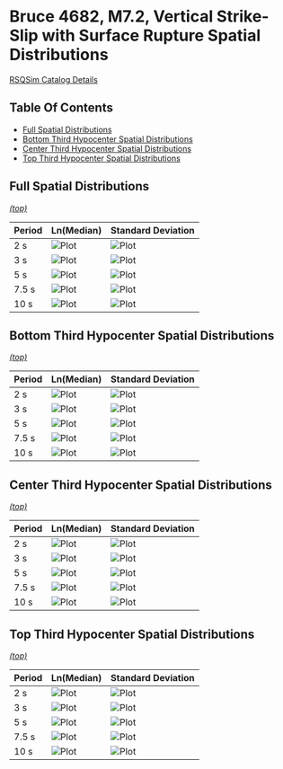# Bruce 4682, M7.2, Vertical Strike-Slip with Surface Rupture Spatial Distributions

[RSQSim Catalog Details](../#bruce-4682)

## Table Of Contents
* [Full Spatial Distributions](#full-spatial-distributions)
* [Bottom Third Hypocenter Spatial Distributions](#bottom-third-hypocenter-spatial-distributions)
* [Center Third Hypocenter Spatial Distributions](#center-third-hypocenter-spatial-distributions)
* [Top Third Hypocenter Spatial Distributions](#top-third-hypocenter-spatial-distributions)
## Full Spatial Distributions
*[(top)](#table-of-contents)*

| Period | Ln(Median) | Standard Deviation |
|-----|-----|-----|
| 2 s | ![Plot](resources/full_mean_2s.png) | ![Plot](resources/full_std_dev_2s.png) |
| 3 s | ![Plot](resources/full_mean_3s.png) | ![Plot](resources/full_std_dev_3s.png) |
| 5 s | ![Plot](resources/full_mean_5s.png) | ![Plot](resources/full_std_dev_5s.png) |
| 7.5 s | ![Plot](resources/full_mean_7.5s.png) | ![Plot](resources/full_std_dev_7.5s.png) |
| 10 s | ![Plot](resources/full_mean_10s.png) | ![Plot](resources/full_std_dev_10s.png) |

## Bottom Third Hypocenter Spatial Distributions
*[(top)](#table-of-contents)*

| Period | Ln(Median) | Standard Deviation |
|-----|-----|-----|
| 2 s | ![Plot](resources/bot_third_hypos_mean_2s.png) | ![Plot](resources/bot_third_hypos_std_dev_2s.png) |
| 3 s | ![Plot](resources/bot_third_hypos_mean_3s.png) | ![Plot](resources/bot_third_hypos_std_dev_3s.png) |
| 5 s | ![Plot](resources/bot_third_hypos_mean_5s.png) | ![Plot](resources/bot_third_hypos_std_dev_5s.png) |
| 7.5 s | ![Plot](resources/bot_third_hypos_mean_7.5s.png) | ![Plot](resources/bot_third_hypos_std_dev_7.5s.png) |
| 10 s | ![Plot](resources/bot_third_hypos_mean_10s.png) | ![Plot](resources/bot_third_hypos_std_dev_10s.png) |

## Center Third Hypocenter Spatial Distributions
*[(top)](#table-of-contents)*

| Period | Ln(Median) | Standard Deviation |
|-----|-----|-----|
| 2 s | ![Plot](resources/center_third_hypos_mean_2s.png) | ![Plot](resources/center_third_hypos_std_dev_2s.png) |
| 3 s | ![Plot](resources/center_third_hypos_mean_3s.png) | ![Plot](resources/center_third_hypos_std_dev_3s.png) |
| 5 s | ![Plot](resources/center_third_hypos_mean_5s.png) | ![Plot](resources/center_third_hypos_std_dev_5s.png) |
| 7.5 s | ![Plot](resources/center_third_hypos_mean_7.5s.png) | ![Plot](resources/center_third_hypos_std_dev_7.5s.png) |
| 10 s | ![Plot](resources/center_third_hypos_mean_10s.png) | ![Plot](resources/center_third_hypos_std_dev_10s.png) |

## Top Third Hypocenter Spatial Distributions
*[(top)](#table-of-contents)*

| Period | Ln(Median) | Standard Deviation |
|-----|-----|-----|
| 2 s | ![Plot](resources/top_third_hypos_mean_2s.png) | ![Plot](resources/top_third_hypos_std_dev_2s.png) |
| 3 s | ![Plot](resources/top_third_hypos_mean_3s.png) | ![Plot](resources/top_third_hypos_std_dev_3s.png) |
| 5 s | ![Plot](resources/top_third_hypos_mean_5s.png) | ![Plot](resources/top_third_hypos_std_dev_5s.png) |
| 7.5 s | ![Plot](resources/top_third_hypos_mean_7.5s.png) | ![Plot](resources/top_third_hypos_std_dev_7.5s.png) |
| 10 s | ![Plot](resources/top_third_hypos_mean_10s.png) | ![Plot](resources/top_third_hypos_std_dev_10s.png) |

